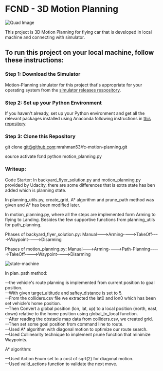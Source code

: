 # FCND - 3D Motion Planning
![Quad Image](./misc/enroute.png)


This project is 3D Motion Planning for flying car that is developed in local machine and connecting with simulator.

## To run this project on your local machine, follow these instructions:
### Step 1: Download the Simulator
Motion-Planning simulator for this project that's appropriate for your operating system from the [simulator releases respository](https://github.com/udacity/FCND-Simulator-Releases/releases).


### Step 2: Set up your Python Environment
If you haven't already, set up your Python environment and get all the relevant packages installed using Anaconda following instructions in [this repository](https://github.com/udacity/FCND-Term1-Starter-Kit)

### Step 3: Clone this Repository

git clone git@github.com:mrahman53/fc-motion-planning.git

source activate fcnd
python motion_planning.py



### Writeup:

Code Starter:
In backyard_flyer_solution.py and motion_planning.py provided by Udacity, there are some differences that is extra state has ben added
which is planning state.

In planning_utils.py, create_grid, A* algorithm and prune_path method was given and A* has been modified later.

In motion_planning.py, where all the steps are implemented form Arming to flying to Landing. Besides the few supportive functions
from planning_utils for path_planning.


Phases of backyard_flyer_solution.py:
Manual--->Arming---->TakeOff---->Waypoint---->Disarming

Phases of motion_planning.py:
Manual--->Arming---->Path-Planning----->TakeOff---->Waypoint---->Disarming


![state-machine](https://user-images.githubusercontent.com/1839661/41432061-e0b022ec-6fe2-11e8-8b93-76e25a95fc6b.png)


In plan_path method:

--the vehicle's route planning is implemented from current position to goal position. <br/>
--With given target_altitude and saftey_distance is set to 5. <br/>
--From the colliders.csv file we extracted the lat0 and lon0 which has been set vehicle's home position. <br/>
--Then Convert a global position (lon, lat, up) to a local position (north, east, down) relative to the home position using global_to_local function. <br/>
--After reading the obstacle map data from colliders.csv, we created grid. <br/>
--Then set some goal position from command line to route. <br/>
--Used A* algorithm with diagonal motion to optimize our route search. <br/>
--Used Collinearity technique to implement prune function that minimize Waypoints. <br/>

A* algorithm:

--Used Action Enum set to a cost of sqrt(2) for diagonal motion. <br/>
--Used valid_actions function to validate the next move. <br/>
